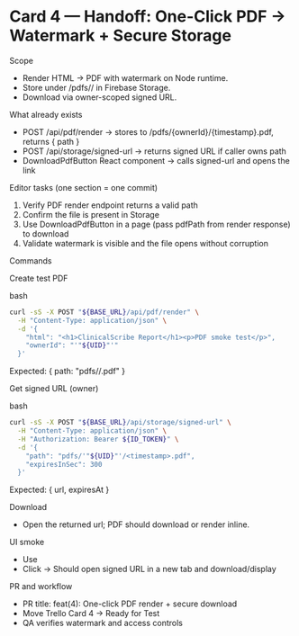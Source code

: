 # Card 4 — Handoff: One-Click PDF → Watermark + Secure Storage

Scope
- Render HTML → PDF with watermark on Node runtime.
- Store under /pdfs/<uid>/ in Firebase Storage.
- Download via owner-scoped signed URL.

What already exists
- POST /api/pdf/render → stores to /pdfs/{ownerId}/{timestamp}.pdf, returns { path }
- POST /api/storage/signed-url → returns signed URL if caller owns path
- DownloadPdfButton React component → calls signed-url and opens the link

Editor tasks (one section = one commit)
1) Verify PDF render endpoint returns a valid path
2) Confirm the file is present in Storage
3) Use DownloadPdfButton in a page (pass pdfPath from render response) to download
4) Validate watermark is visible and the file opens without corruption

Commands

Create test PDF

bash
```bash
curl -sS -X POST "${BASE_URL}/api/pdf/render" \
  -H "Content-Type: application/json" \
  -d '{
    "html": "<h1>ClinicalScribe Report</h1><p>PDF smoke test</p>",
    "ownerId": "'"${UID}"'"
  }'
```
Expected: { path: "pdfs/<UID>/<timestamp>.pdf" }

Get signed URL (owner)

bash
```bash
curl -sS -X POST "${BASE_URL}/api/storage/signed-url" \
  -H "Content-Type: application/json" \
  -H "Authorization: Bearer ${ID_TOKEN}" \
  -d '{
    "path": "pdfs/'"${UID}"'/<timestamp>.pdf",
    "expiresInSec": 300
  }'
```
Expected: { url, expiresAt }

Download
- Open the returned url; PDF should download or render inline.

UI smoke
- Use <DownloadPdfButton pdfPath="the path returned by render" />
- Click → Should open signed URL in a new tab and download/display

PR and workflow
- PR title: feat(4): One-click PDF render + secure download
- Move Trello Card 4 → Ready for Test
- QA verifies watermark and access controls

